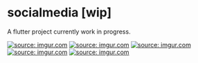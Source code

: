 # socialmedia [wip]

A flutter project currently work in progress.<Br>
  
<a href="https://imgur.com/lzXBwOJ"><img src="https://i.imgur.com/lzXBwOJl.jpg" title="source: imgur.com" /></a>
  <a href="https://imgur.com/h5ZVbEK"><img src="https://i.imgur.com/h5ZVbEKl.jpg" title="source: imgur.com" /></a>
  <a href="https://imgur.com/3nj9YXD"><img src="https://i.imgur.com/3nj9YXDl.jpg" title="source: imgur.com" /></a>
  <a href="https://imgur.com/eVqWui1"><img src="https://i.imgur.com/eVqWui1l.jpg" title="source: imgur.com" /></a>
  <a href="https://imgur.com/qYjj6k6"><img src="https://i.imgur.com/qYjj6k6l.jpg" title="source: imgur.com" /></a>
